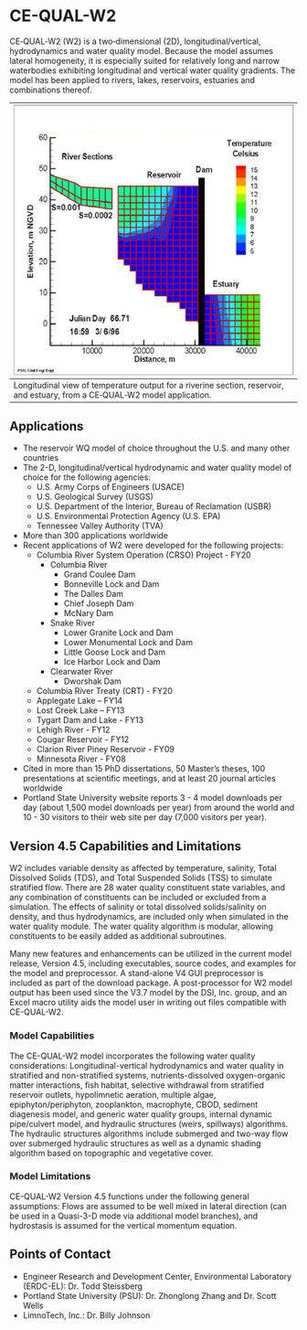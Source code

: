 # CE-QUAL-W2

CE‐QUAL‐W2 (W2) is a two‐dimensional (2D), longitudinal/vertical, hydrodynamics and water quality model. Because the model assumes lateral homogeneity, it is especially suited for relatively long and narrow waterbodies exhibiting longitudinal and vertical water quality gradients. The model has been applied to rivers, lakes, reservoirs, estuaries and combinations thereof.  

| ![CE-QUAL-W2 Model Schematic](images/CE-QUAL-W2_Model_Schematic.png) |
|--|
| Longitudinal view of temperature output for a riverine section, reservoir, and estuary, from a CE‐QUAL‐W2 model application. |

## Applications

* The reservoir WQ model of choice throughout the U.S. and many other countries
* The 2-D, longitudinal/vertical hydrodynamic and water quality model of choice for the following agencies:
    * U.S. Army Corps of Engineers (USACE)
    * U.S. Geological Survey (USGS)
    * U.S. Department of the Interior, Bureau of Reclamation (USBR)
    * U.S. Environmental Protection Agency (U.S. EPA)
    * Tennessee Valley Authority (TVA)
* More than 300 applications worldwide
* Recent applications of W2 were developed for the following projects:
    * Columbia River System Operation (CRSO) Project - FY20
        * Columbia River
            * Grand Coulee Dam
            * Bonneville Lock and Dam
            * The Dalles Dam
            * Chief Joseph Dam
            * McNary Dam
        * Snake River
            * Lower Granite Lock and Dam
            * Lower Monumental Lock and Dam
            * Little Goose Lock and Dam
            * Ice Harbor Lock and Dam
        * Clearwater River
            * Dworshak Dam
    * Columbia River Treaty (CRT) - FY20
    * Applegate Lake – FY14
    * Lost Creek Lake – FY13
    * Tygart Dam and Lake - FY13
    * Lehigh River - FY12
    * Cougar Reservoir - FY12
    * Clarion River Piney Reservoir - FY09
    * Minnesota River - FY08
* Cited in more than 15 PhD dissertations, 50 Master’s theses, 100 presentations at scientific meetings, and at least 20 journal articles worldwide
* Portland State University website reports 3 - 4 model downloads per day (about 1,500 model downloads per year) from around the world and 10 - 30 visitors to their web site per day (7,000 visitors per year).

## Version 4.5 Capabilities and Limitations

W2 includes variable density as affected by temperature, salinity, Total Dissolved Solids (TDS), and Total Suspended Solids (TSS) to simulate stratified flow. There are 28 water quality constituent state variables, and any combination of constituents can be included or excluded from a simulation. The effects of salinity or total dissolved solids/salinity on density, and thus hydrodynamics, are included only when simulated in the water quality module. The water quality algorithm is modular, allowing constituents to be easily added as additional subroutines. 

Many new features and enhancements can be utilized in the current model release, Version 4.5, including executables, source codes, and examples for the model and preprocessor. A stand-alone V4 GUI preprocessor is included as part of the download package. A post-processor for W2 model output has been used since the V3.7 model by the DSI, Inc. group, and an Excel macro utility aids the model user in writing out files compatible with CE-QUAL-W2.

### Model Capabilities

The CE-QUAL-W2 model incorporates the following water quality considerations: Longitudinal-vertical hydrodynamics and water quality in stratified and non-stratified systems, nutrients-dissolved oxygen-organic matter interactions, fish habitat, selective withdrawal from stratified reservoir outlets, hypolimnetic aeration, multiple algae, epiphyton/periphyton, zooplankton, macrophyte, CBOD, sediment diagenesis model, and generic water quality groups, internal dynamic pipe/culvert model, and hydraulic structures (weirs, spillways) algorithms. The hydraulic structures algorithms include submerged and two-way flow over submerged hydraulic structures as well as a dynamic shading algorithm based on topographic and vegetative cover.

### Model Limitations
CE-QUAL-W2 Version 4.5 functions under the following general assumptions: Flows are assumed to be well mixed in lateral direction (can be used in a Quasi-3-D mode via additional model branches), and hydrostasis is assumed for the vertical momentum equation.

## Points of Contact

* Engineer Research and Development Center, Environmental Laboratory (ERDC-EL): Dr. Todd Steissberg
* Portland State University (PSU): Dr. Zhonglong Zhang and Dr. Scott Wells
* LimnoTech, Inc.: Dr. Billy Johnson
